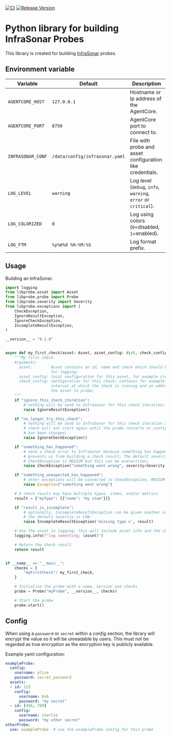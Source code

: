 [![CI](https://github.com/infrasonar/python-libprobe/workflows/CI/badge.svg)](https://github.com/infrasonar/python-libprobe/actions)
[![Release Version](https://img.shields.io/github/release/infrasonar/python-libprobe)](https://github.com/infrasonar/python-libprobe/releases)

# Python library for building InfraSonar Probes

This library is created for building [InfraSonar](https://infrasonar.com) probes.

## Environment variable

Variable          | Default                        | Description
----------------- | ------------------------------ | ------------
`AGENTCORE_HOST`  | `127.0.0.1`                    | Hostname or Ip address of the AgentCore.
`AGENTCORE_PORT`  | `8750`                         | AgentCore port to connect to.
`INFRASONAR_CONF` | `/data/config/infrasonar.yaml` | File with probe and asset configuration like credentials.
`LOG_LEVEL`       | `warning`                      | Log level (`debug`, `info`, `warning`, `error` or `critical`).
`LOG_COLORIZED`   | `0`                            | Log using colors (`0`=disabled, `1`=enabled).
`LOG_FTM`         | `%y%m%d %H:%M:%S`              | Log format prefix.


## Usage

Building an InfraSonar.

```python
import logging
from libprobe.asset import Asset
from libprobe.probe import Probe
from libprobe.severity import Severity
from libprobe.exceptions import (
    CheckException,
    IgnoreResultException,
    IgnoreCheckException,
    IncompleteResultException,
)

__version__ = "0.1.0"


async def my_first_check(asset: Asset, asset_config: dict, check_config: dict):
    """My first check.
    Arguments:
      asset:        Asset contains an id, name and check which should be used
                    for logging;
      asset_config: local configuration for this asset, for example credentials;
      check_config: configuration for this check; contains for example the
                    interval at which the check is running and an address of
                    the asset to probe;
    """
    if "ignore_this_check_iteration":
        # nothing will be send to InfraSonar for this check iteration;
        raise IgnoreResultException()

    if "no_longer_try_this_check":
        # nothing will be send to InfraSonar for this check iteration and the
        # check will not start again until the probe restarts or configuration
        # has been changed;
        raise IgnoreCheckException()

    if "something_has_happened":
        # send a check error to InfraSonar because something has happened which
        # prevents us from building a check result; The default severity for a
        # CheckException is MEDIUM but this can be overwritten;
        raise CheckException("something went wrong", severity=Severity.LOW)

    if "something_unexpected_has_happened":
        # other exceptions will be converted to CheckException, MEDIUM severity
        raise Exception("something went wrong")

    # A check result may have multiple types, items, and/or metrics
    result = {"myType": [{"name": "my item"}]}

    if "result_is_incomplete":
        # optionally, IncompleteResultException can be given another severity;
        # the default severity is LOW.
        raise IncompleteResultException('missing type x', result)

    # Use the asset in logging; this will include asset info and the check key
    logging.info(f"log something; {asset}")

    # Return the check result
    return result


if __name__ == "__main__":
    checks = {
        "myFirstCheck": my_first_check,
    }

    # Initialize the probe with a name, version and checks
    probe = Probe("myProbe", __version__, checks)

    # Start the probe
    probe.start()
```


## Config

When using a `password` or `secret` within a _config_ section, the library
will encrypt the value so it will be unreadable by users. This must not be
regarded as true encryption as the encryption key is publicly available.

Example yaml configuration:

```yaml
exampleProbe:
  config:
    username: alice
    password: secret_password
  assets:
  - id: 123
    config:
      username: bob
      password: "my secret"
  - id: [456, 789]
    config:
      username: charlie
      password: "my other secret"
otherProbe:
  use: exampleProbe  # use the exampleProbe config for this probe
```

